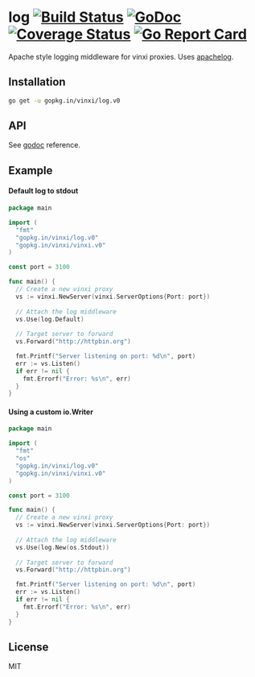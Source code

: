 # log [![Build Status](https://travis-ci.org/vinxi/log.png)](https://travis-ci.org/vinxi/log) [![GoDoc](https://godoc.org/github.com/vinxi/log?status.svg)](https://godoc.org/github.com/vinxi/log) [![Coverage Status](https://coveralls.io/repos/github/vinxi/log/badge.svg?branch=master)](https://coveralls.io/github/vinxi/log?branch=master) [![Go Report Card](https://goreportcard.com/badge/github.com/vinxi/log)](https://goreportcard.com/report/github.com/vinxi/log)

Apache style logging middleware for vinxi proxies.
Uses [apachelog](https://github.com/h2non/apachelog).

## Installation

```bash
go get -u gopkg.in/vinxi/log.v0
```

## API

See [godoc](https://godoc.org/github.com/vinxi/log) reference.

## Example

#### Default log to stdout

```go
package main

import (
  "fmt"
  "gopkg.in/vinxi/log.v0"
  "gopkg.in/vinxi/vinxi.v0"
)

const port = 3100

func main() {
  // Create a new vinxi proxy
  vs := vinxi.NewServer(vinxi.ServerOptions{Port: port})
  
  // Attach the log middleware 
  vs.Use(log.Default)
  
  // Target server to forward
  vs.Forward("http://httpbin.org")

  fmt.Printf("Server listening on port: %d\n", port)
  err := vs.Listen()
  if err != nil {
    fmt.Errorf("Error: %s\n", err)
  }
}
```

#### Using a custom io.Writer

```go
package main

import (
  "fmt"
  "os"
  "gopkg.in/vinxi/log.v0"
  "gopkg.in/vinxi/vinxi.v0"
)

const port = 3100

func main() {
  // Create a new vinxi proxy
  vs := vinxi.NewServer(vinxi.ServerOptions{Port: port})
  
  // Attach the log middleware 
  vs.Use(log.New(os.Stdout))
  
  // Target server to forward
  vs.Forward("http://httpbin.org")

  fmt.Printf("Server listening on port: %d\n", port)
  err := vs.Listen()
  if err != nil {
    fmt.Errorf("Error: %s\n", err)
  }
}
```

## License

MIT
